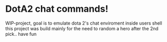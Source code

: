 # DotA2 chat commands!
WIP-project, goal is to emulate dota 2's chat enviroment inside users shell
this project was build mainly for the need to random a hero after the 2nd pick..
have fun
